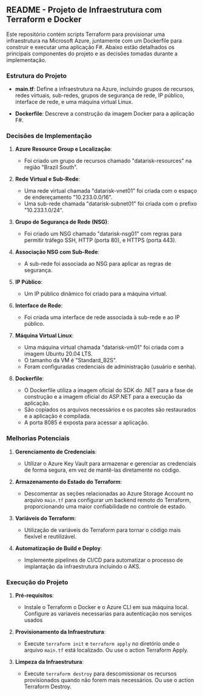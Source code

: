 ## README - Projeto de Infraestrutura com Terraform e Docker

Este repositório contém scripts Terraform para provisionar uma infraestrutura na Microsoft Azure, juntamente com um Dockerfile para construir e executar uma aplicação F#. Abaixo estão detalhados os principais componentes do projeto e as decisões tomadas durante a implementação.

### Estrutura do Projeto

- **main.tf**: Define a infraestrutura na Azure, incluindo grupos de recursos, redes virtuais, sub-redes, grupos de segurança de rede, IP público, interface de rede, e uma máquina virtual Linux.

- **Dockerfile**: Descreve a construção da imagem Docker para a aplicação F#.

### Decisões de Implementação

1. **Azure Resource Group e Localização**:
   - Foi criado um grupo de recursos chamado "datarisk-resources" na região "Brazil South".

2. **Rede Virtual e Sub-Rede**:
   - Uma rede virtual chamada "datarisk-vnet01" foi criada com o espaço de endereçamento "10.233.0.0/16".
   - Uma sub-rede chamada "datarisk-subnet01" foi criada com o prefixo "10.233.1.0/24".

3. **Grupo de Segurança de Rede (NSG)**:
   - Foi criado um NSG chamado "datarisk-nsg01" com regras para permitir tráfego SSH, HTTP (porta 80), e HTTPS (porta 443).

4. **Associação NSG com Sub-Rede**:
   - A sub-rede foi associada ao NSG para aplicar as regras de segurança.

5. **IP Público**:
   - Um IP público dinâmico foi criado para a máquina virtual.

6. **Interface de Rede**:
   - Foi criada uma interface de rede associada à sub-rede e ao IP público.

7. **Máquina Virtual Linux**:
   - Uma máquina virtual chamada "datarisk-vm01" foi criada com a imagem Ubuntu 20.04 LTS.
   - O tamanho da VM é "Standard_B2S".
   - Foram configuradas credenciais de administração (usuário e senha).

8. **Dockerfile**:
   - O Dockerfile utiliza a imagem oficial do SDK do .NET para a fase de construção e a imagem oficial do ASP.NET para a execução da aplicação.
   - São copiados os arquivos necessários e os pacotes são restaurados e a aplicação é compilada.
   - A porta 8085 é exposta para acessar a aplicação.

### Melhorias Potenciais

1. **Gerenciamento de Credenciais**:
   - Utilizar o Azure Key Vault para armazenar e gerenciar as credenciais de forma segura, em vez de mantê-las diretamente no código.

2. **Armazenamento do Estado do Terraform**:
   - Descomentar as seções relacionadas ao Azure Storage Account no arquivo `main.tf` para configurar um backend remoto do Terraform, proporcionando uma maior confiabilidade no controle de estado.

3. **Variáveis do Terraform**:
   - Utilização de variáveis do Terraform para tornar o código mais flexível e reutilizável.

4. **Automatização de Build e Deploy**:
   - Implemente pipelines de CI/CD para automatizar o processo de implantação da infraestrutura incluindo o AKS.

### Execução do Projeto

1. **Pré-requisitos**:
   - Instale o Terraform o Docker e o Azure CLI em sua máquina local. Configure as variaveis necessarias para autenticação nos serviços usados

2. **Provisionamento da Infraestrutura**:
   - Execute `terraform init` e `terraform apply` no diretório onde o arquivo `main.tf` está localizado. Ou use o action Terraform Apply.

3. **Limpeza da Infraestrutura**:
   - Execute `terraform destroy` para descomissionar os recursos provisionados quando não forem mais necessários. Ou use o action Terraform Destroy.
